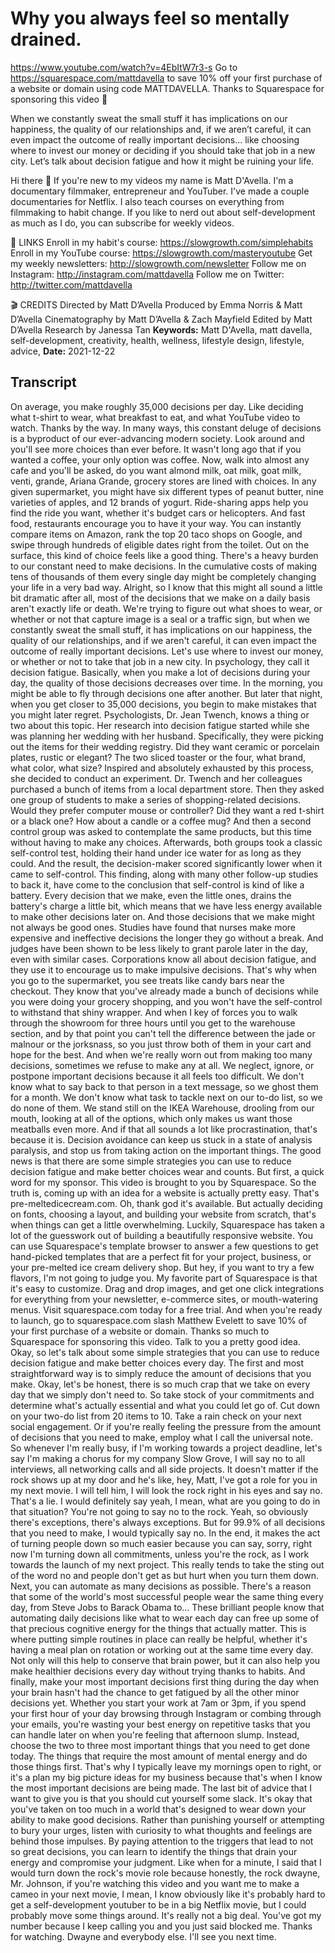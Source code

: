 # Why you always feel so mentally drained.
https://www.youtube.com/watch?v=4EbItW7r3-s
Go to https://squarespace.com/mattdavella to save 10% off your first purchase of a website or domain using code MATTDAVELLA. Thanks to Squarespace for sponsoring this video 🤘

When we constantly sweat the small stuff it has implications on our happiness, the quality of our relationships and, if we aren’t careful, it can even impact the outcome of really important decisions... like choosing where to invest our money or deciding if you should take that job in a new city. Let’s talk about decision fatigue and how it might be ruining your life.

Hi there 👋 If you're new to my videos my name is Matt D'Avella. I'm a documentary filmmaker, entrepreneur and YouTuber. I've made a couple documentaries for Netflix. I also teach courses on everything from filmmaking to habit change. If you like to nerd out about self-development as much as I do, you can subscribe for weekly videos.

🔗 LINKS
Enroll in my habit's course:  https://slowgrowth.com/simplehabits
Enroll in my YouTube course:  https://slowgrowth.com/masteryoutube
Get my weekly newsletters:  http://slowgrowth.com/newsletter
Follow me on Instagram:  http://instagram.com/mattdavella
Follow me on Twitter:  http://twitter.com/mattdavella

🎬 CREDITS
Directed by Matt D’Avella
Produced by Emma Norris & Matt D’Avella
Cinematography by Matt D’Avella & Zach Mayfield
Edited by Matt D’Avella
Research by Janessa Tan
**Keywords:** Matt D'Avella, matt davella, self-development, creativity, health, wellness, lifestyle design, lifestyle, advice, 
**Date:** 2021-12-22

## Transcript
 On average, you make roughly 35,000 decisions per day. Like deciding what t-shirt to wear, what breakfast to eat, and what YouTube video to watch. Thanks by the way. In many ways, this constant deluge of decisions is a byproduct of our ever-advancing modern society. Look around and you'll see more choices than ever before. It wasn't long ago that if you wanted a coffee, your only option was coffee. Now, walk into almost any cafe and you'll be asked, do you want almond milk, oat milk, goat milk, venti, grande, Ariana Grande, grocery stores are lined with choices. In any given supermarket, you might have six different types of peanut butter, nine varieties of apples, and 12 brands of yogurt. Ride-sharing apps help you find the ride you want, whether it's budget cars or helicopters. And fast food, restaurants encourage you to have it your way. You can instantly compare items on Amazon, rank the top 20 taco shops on Google, and swipe through hundreds of eligible dates right from the toilet. Out on the surface, this kind of choice feels like a good thing. There's a heavy burden to our constant need to make decisions. In the cumulative costs of making tens of thousands of them every single day might be completely changing your life in a very bad way. Alright, so I know that this might all sound a little bit dramatic after all, most of the decisions that we make on a daily basis aren't exactly life or death. We're trying to figure out what shoes to wear, or whether or not that capture image is a seal or a traffic sign, but when we constantly sweat the small stuff, it has implications on our happiness, the quality of our relationships, and if we aren't careful, it can even impact the outcome of really important decisions. Let's use where to invest our money, or whether or not to take that job in a new city. In psychology, they call it decision fatigue. Basically, when you make a lot of decisions during your day, the quality of those decisions decreases over time. In the morning, you might be able to fly through decisions one after another. But later that night, when you get closer to 35,000 decisions, you begin to make mistakes that you might later regret. Psychologists, Dr. Jean Twench, knows a thing or two about this topic. Her research into decision fatigue started while she was planning her wedding with her husband. Specifically, they were picking out the items for their wedding registry. Did they want ceramic or porcelain plates, rustic or elegant? The two sliced toaster or the four, what brand, what color, what size? Inspired and absolutely exhausted by this process, she decided to conduct an experiment. Dr. Twench and her colleagues purchased a bunch of items from a local department store. Then they asked one group of students to make a series of shopping-related decisions. Would they prefer computer mouse or controller? Did they want a red t-shirt or a black one? How about a candle or a coffee mug? And then a second control group was asked to contemplate the same products, but this time without having to make any choices. Afterwards, both groups took a classic self-control test, holding their hand under ice water for as long as they could. And the result, the decision-maker scored significantly lower when it came to self-control. This finding, along with many other follow-up studies to back it, have come to the conclusion that self-control is kind of like a battery. Every decision that we make, even the little ones, drains the battery's charge a little bit, which means that we have less energy available to make other decisions later on. And those decisions that we make might not always be good ones. Studies have found that nurses make more expensive and ineffective decisions the longer they go without a break. And judges have been shown to be less likely to grant parole later in the day, even with similar cases. Corporations know all about decision fatigue, and they use it to encourage us to make impulsive decisions. That's why when you go to the supermarket, you see treats like candy bars near the checkout. They know that you've already made a bunch of decisions while you were doing your grocery shopping, and you won't have the self-control to withstand that shiny wrapper. And when I key of forces you to walk through the showroom for three hours until you get to the warehouse section, and by that point you can't tell the difference between the jade or malnour or the jorksnass, so you just throw both of them in your cart and hope for the best. And when we're really worn out from making too many decisions, sometimes we refuse to make any at all. We neglect, ignore, or postpone important decisions because it all feels too difficult. We don't know what to say back to that person in a text message, so we ghost them for a month. We don't know what task to tackle next on our to-do list, so we do none of them. We stand still on the IKEA Warehouse, drooling from our mouth, looking at all of the options, which only makes us want those meatballs even more. And if that all sounds a lot like procrastination, that's because it is. Decision avoidance can keep us stuck in a state of analysis paralysis, and stop us from taking action on the important things. The good news is that there are some simple strategies you can use to reduce decision fatigue and make better choices wear and counts. But first, a quick word for my sponsor. This video is brought to you by Squarespace. So the truth is, coming up with an idea for a website is actually pretty easy. That's pre-meltedicecream.com. Oh, thank god it's available. But actually deciding on fonts, choosing a layout, and building your website from scratch, that's when things can get a little overwhelming. Luckily, Squarespace has taken a lot of the guesswork out of building a beautifully responsive website. You can use Squarespace's template browser to answer a few questions to get hand-picked templates that are a perfect fit for your project, business, or your pre-melted ice cream delivery shop. But hey, if you want to try a few flavors, I'm not going to judge you. My favorite part of Squarespace is that it's easy to customize. Drag and drop images, and get one click integrations for everything from your newsletter, e-commerce sites, or mouth-watering menus. Visit squarespace.com today for a free trial. And when you're ready to launch, go to squarespace.com slash Matthew Evelett to save 10% of your first purchase of a website or domain. Thanks so much to Squarespace for sponsoring this video. Talk to you a pretty good idea. Okay, so let's talk about some simple strategies that you can use to reduce decision fatigue and make better choices every day. The first and most straightforward way is to simply reduce the amount of decisions that you make. Okay, let's be honest, there is so much crap that we take on every day that we simply don't need to. So take stock of your commitments and determine what's actually essential and what you could let go of. Cut down on your two-do list from 20 items to 10. Take a rain check on your next social engagement. Or if you're really feeling the pressure from the amount of decisions that you need to make, employ what I call the universal note. So whenever I'm really busy, if I'm working towards a project deadline, let's say I'm making a chorus for my company Slow Grove, I will say no to all interviews, all networking calls and all side projects. It doesn't matter if the rock shows up at my door and he's like, hey, Matt, I've got a role for you in my next movie. I will tell him, I will look the rock right in his eyes and say no. That's a lie. I would definitely say yeah, I mean, what are you going to do in that situation? You're not going to say no to the rock. Yeah, so obviously there's exceptions, there's always exceptions. But for 99.9% of all decisions that you need to make, I would typically say no. In the end, it makes the act of turning people down so much easier because you can say, sorry, right now I'm turning down all commitments, unless you're the rock, as I work towards the launch of my next project. This really tends to take the sting out of the word no and people don't get as but hurt when you turn them down. Next, you can automate as many decisions as possible. There's a reason that some of the world's most successful people wear the same thing every day, from Steve Jobs to Barack Obama to... These brilliant people know that automating daily decisions like what to wear each day can free up some of that precious cognitive energy for the things that actually matter. This is where putting simple routines in place can really be helpful, whether it's having a meal plan on rotation or working out at the same time every day. Not only will this help to conserve that brain power, but it can also help you make healthier decisions every day without trying thanks to habits. And finally, make your most important decisions first thing during the day when your brain hasn't had the chance to get fatigued by all the other minor decisions yet. Whether you start your work at 7am or 3pm, if you spend your first hour of your day browsing through Instagram or combing through your emails, you're wasting your best energy on repetitive tasks that you can handle later on when you're feeling that afternoon slump. Instead, choose the two to three most important things that you need to get done today. The things that require the most amount of mental energy and do those things first. That's why I typically leave my mornings open to right, or it's a plan my big picture ideas for my business because that's when I know the most important decisions are being made. The last bit of advice that I want to give you is that you should cut yourself some slack. It's okay that you've taken on too much in a world that's designed to wear down your ability to make good decisions. Rather than punishing yourself or attempting to bury your urges, listen with curiosity to what thoughts and feelings are behind those impulses. By paying attention to the triggers that lead to not so great decisions, you can learn to identify the things that drain your energy and compromise your judgment. Like when for a minute, I said that I would turn down the rock's movie role because honestly, the rock dwayne, Mr. Johnson, if you're watching this video and you want me to make a cameo in your next movie, I mean, I know obviously like it's probably hard to get a self-development youtuber to be in a big Netflix movie, but I could probably move some things around. It's really not a big deal. You've got my number because I keep calling you and you just said blocked me. Thanks for watching. Dwayne and everybody else. I'll see you next time.
